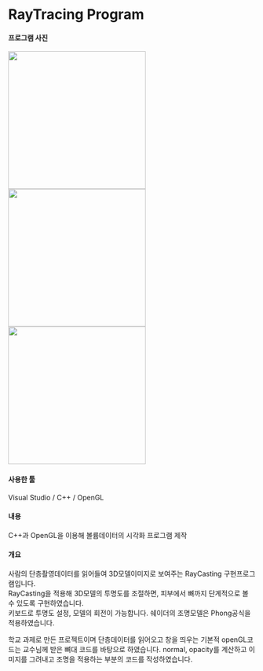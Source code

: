 # RayTracing Program 
#### 프로그램 사진
<div>
<img width="280" src = "https://user-images.githubusercontent.com/45874696/67154388-9bd93e00-f336-11e9-980f-8054df29ede0.png">
<img width="280" src = "https://user-images.githubusercontent.com/45874696/67154374-3a18d400-f336-11e9-8ba8-f8bfafba780c.png">
<img width="280" src = "https://user-images.githubusercontent.com/45874696/67154377-50269480-f336-11e9-91c2-0dad29a50bc0.png">
</div>



#### 사용한 툴
  Visual Studio / C++ / OpenGL
  
#### 내용 
  C++과 OpenGL을 이용해 볼륨데이터의 시각화 프로그램 제작 
  
#### 개요

사람의 단층촬영데이터를 읽어들여 3D모델이미지로 보여주는 RayCasting 구현프로그램입니다.  
RayCasting을 적용해 3D모델의 투명도를 조절하면, 피부에서 뼈까지 단계적으로 볼 수 있도록 구현하였습니다.  
키보드로 투명도 설정, 모델의 회전이 가능합니다. 쉐이더의 조명모델은 Phong공식을 적용하였습니다.

학교 과제로 만든 프로젝트이며 단층데이터를 읽어오고 창을 띄우는 기본적 openGL코드는 교수님께 받은 뼈대 코드를 바탕으로 하였습니다.
normal, opacity를 계산하고 이미지를 그려내고 조명을 적용하는 부분의 코드를 작성하였습니다.
